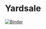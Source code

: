 # Yardsale

[![Binder](https://mybinder.org/badge_logo.svg)](https://mybinder.org/v2/gh/jeffreyrosenbluth/Yardsale/master?filepath=Yardsale.ipynb)
